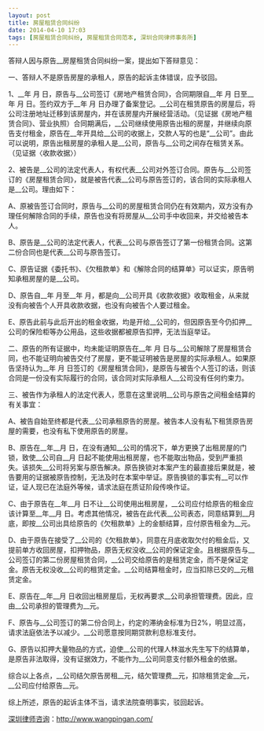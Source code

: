 ```yaml
---
layout: post
title: 房屋租赁合同纠纷
date: 2014-04-10 17:03
tags: [房屋租赁合同纠纷, 房屋租赁合同范本, 深圳合同律师事务所]
---
```

答辩人因与原告__房屋租赁合同纠纷一案，提出如下答辩意见：

一、答辩人不是原告房屋的承租人，原告的起诉主体错误，应予驳回。

1、__年 月 日，原告与__公司签订《房地产租赁合同》，合同期限自__年 月 日至__年 月 日。签约双方于__年 月 日办理了备案登记。__公司在租赁原告的房屋后，将公司注册地址迁移到该房屋内，并在该房屋内开展经营活动。（见证据《房地产租赁合同》、营业执照）合同期满后，__公司继续使用原告出租的房屋，并继续向原告支付租金，原告在__年开具给__公司的收据上，交款人写的也是“__公司”。由此可以说明，原告出租房屋的承租人是__公司，原告与__公司之间存在租赁关系。（见证据〈收款收据〉）

2、被告是__公司的法定代表人，有权代表__公司对外签订合同。原告与__公司签订的《房屋租赁合同》，就是被告代表__公司与原告签订的，该合同的实际承租人是__公司。理由如下：

A、原被告签订合同时，原告与__公司的房屋租赁合同仍在有效期内，双方没有办理任何解除合同的手续，原告也没有将房屋从__公司手中收回来，并交给被告本人。

B、原告是__公司的法定代表人，代表__公司与原告签订了第一份租赁合同。这第二份合同也是代表__公司与原告签订。

C、原告证据《委托书》、《欠租款单》和《解除合同的结算单》可以证实，原告明知承租房屋的是__公司。

D、原告自__年 月至__年 月，都是向__公司开具《收款收据》收取租金，从来就没有向被告个人开具收款收据，也没有向被告个人要过租金。

E、原告此前与此后开出的租金收据，均是开给__公司的，但因原告至今仍扣押__公司的保险柜等办公用品，这些收据都被原告扣押，无法当庭举证。

二、原告的所有证据中，均未能证明原告在__年 月 日与__公司解除了房屋租赁合同，也不能证明向被告交付了房屋，更不能证明被告是房屋的实际承租人。如果原告坚持认为__年 月 日签订的《房屋租赁合同》，是原告与被告个人签订的话，则该合同是一份没有实际履行的合同，该合同对实际承租人__公司没有任何约束力。

三、被告作为承租人的法定代表人，愿意在这里说明__公司与原告之间租金结算的有关事宜：

A、被告自始至终都是代表__公司承租原告的房屋。被告本人没有私下租赁原告房屋的需要，也没有私下使用原告的房屋。

B、原告在__年__月 日，在没有通知__公司的情况下，单方更换了出租房屋的门锁，致使__公司自__月 日起不能使用出租房屋，也不能取出物品，受到严重损失。该损失__公司将另案与原告解决。原告换锁对本案产生的最直接后果就是，被告要用的证据被原告控制，无法及时在本案中举证。原告换锁的事实有__可以作证，证人现已在法庭外等候，请求法庭在质证阶段传唤作证。

C、由于原告在__年__月 日不让__公司使用出租房屋，__公司应付给原告的租金应该计算至__年__月 日。考虑其他情况，被告在此代表__公司表态，同意结算到__月底，即按__公司出具给原告的《欠租款单》上的金额结算，应付原告租金为__元。

D、由于原告在接受了__公司的《欠租款单》，同意在月底收取欠付的租金后，又提前单方收回房屋，扣押物品，原告无权没收__公司的保证定金。且根据原告与__公司签订的第二份房屋租赁合同，__公司交给原告的是租赁定金，而不是保证定金。原告无权没收__公司的租赁定金。__公司结算租金时，应当扣除已交的__元租赁定金。

E、原告在__年__月 日收回出租房屋后，无权再要求__公司承担管理费。因此，应由__公司承担的管理费为__元。

F、原告与__公司签订的第二份合同上，约定的滞纳金标准为日2%，明显过高，请求法庭依法予以减少。__公司愿意按同期贷款利息标准支付。

G、原告以扣押大量物品的方式，迫使__公司的代理人林滋水先生写下的结算单，是原告非法取得，没有证据效力，不能作为__公司同意支付额外租金的依据。

综合以上各点，__公司结欠原告房租__元，结欠管理费__元，扣除租赁定金__元，__公司应付给原告__元。

综上所述，原告的起诉主体不当，请求法院查明事实，驳回起诉。

<a href="http://www.wangpingan.com/">深圳律师咨询</a>：<a href="http://www.wangpingan.com/">http://www.wangpingan.com/</a>

